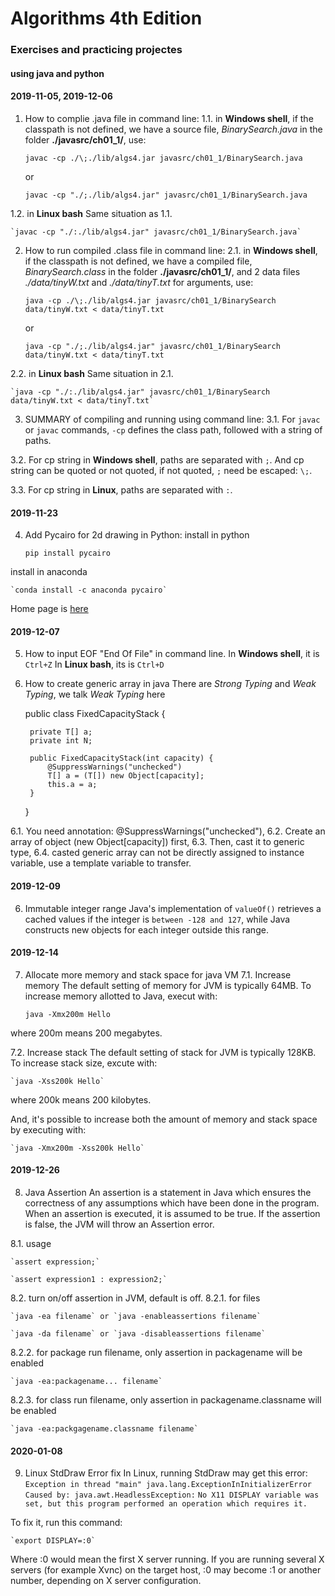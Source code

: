 # Algorithms 4th Edition
### Exercises and practicing projectes
#### using java and python

#### 2019-11-05, 2019-12-06
1. How to complie .java file in command line:
1.1. in **Windows shell**, 
if the classpath is not defined, we have a source file, 
*BinarySearch.java* in the folder **./javasrc/ch01_1/**, use:

    `javac -cp ./\;./lib/algs4.jar javasrc/ch01_1/BinarySearch.java`

    or

    `javac -cp "./;./lib/algs4.jar" javasrc/ch01_1/BinarySearch.java`

1.2. in **Linux bash**
Same situation as 1.1.

    `javac -cp "./:./lib/algs4.jar" javasrc/ch01_1/BinarySearch.java`



2. How to run compiled .class file in command line:
2.1. in **Windows shell**, if the classpath is not defined, we have a compiled file,
*BinarySearch.class* in the folder **./javasrc/ch01_1/**, and 2 data files 
*./data/tinyW.txt* and *./data/tinyT.txt* for arguments, use:

    `java -cp ./\;./lib/algs4.jar javasrc/ch01_1/BinarySearch data/tinyW.txt < data/tinyT.txt`

    or

    `java -cp "./;./lib/algs4.jar" javasrc/ch01_1/BinarySearch data/tinyW.txt < data/tinyT.txt`

2.2. in **Linux bash**
Same situation in 2.1.

    `java -cp "./:./lib/algs4.jar" javasrc/ch01_1/BinarySearch data/tinyW.txt < data/tinyT.txt`


3. SUMMARY of compiling and running using command line: 
3.1. For `javac` or `javac` commands, `-cp` defines the class path, followed with a string 
of paths.

3.2. For cp string in **Windows shell**, paths are separated with `;`. And cp string can be quoted or 
not quoted, if not quoted, `;` need be escaped: `\;`.

3.3. For cp string in **Linux**, paths are separated with `:`.


#### 2019-11-23
4. Add Pycairo for 2d drawing in Python:
install in python

    `pip install pycairo`

install in anaconda

    `conda install -c anaconda pycairo`

Home page is [here](https://pycairo.readthedocs.io/en/latest/)


#### 2019-12-07
5. How to input EOF "End Of File" in command line.
In **Windows shell**, it is `Ctrl+Z`
In **Linux bash**, its is `Ctrl+D`

6. How to create generic array in java
There are *Strong Typing* and *Weak Typing*, we talk *Weak Typing* here

    public class FixedCapacityStack<T> {

        private T[] a;
        private int N;

        public FixedCapacityStack(int capacity) {
            @SuppressWarnings("unchecked")
            T[] a = (T[]) new Object[capacity];
            this.a = a;
        }
    }

6.1. You need annotation: @SuppressWarnings("unchecked"),
6.2. Create an array of object (new Object[capacity]) first,
6.3. Then, cast it to generic type,
6.4. casted generic array can not be directly assigned to instance variable, use a template variable to transfer.

#### 2019-12-09
6. Immutable integer range
Java's implementation of `valueOf()` retrieves a cached values if the integer is `between -128 and 127`,
while Java constructs new objects for each integer outside this range. 

#### 2019-12-14
7. Allocate more memory and stack space for java VM
7.1. Increase memory
The default setting of memory for JVM is typically 64MB. To increase memory allotted to Java, execut with:
 
    `java -Xmx200m Hello` 
    
where 200m means 200 megabytes.

7.2. Increase stack
The default setting of stack for JVM is typically 128KB. To increase stack size, excute with:

    `java -Xss200k Hello`

where 200k means 200 kilobytes.

And, it's possible to increase both the amount of memory and stack space by executing with:

    `java -Xmx200m -Xss200k Hello`

#### 2019-12-26
8. Java Assertion
An assertion is a statement in Java which ensures the correctness of any assumptions which have been done in the program. When an assertion is executed, it is assumed to be true. If the assertion is false, the JVM will throw an Assertion error.

8.1. usage

    `assert expression;`

    `assert expression1 : expression2;`

8.2. turn on/off assertion in JVM, default is off.
8.2.1. for files

    `java -ea filename` or `java -enableassertions filename`

    `java -da filename` or `java -disableassertions filename`

8.2.2. for package
run filename, only assertion in packagename will be enabled

    `java -ea:packagename... filename`

8.2.3. for class
run filename, only assertion in packagename.classname will be enabled

    `java -ea:packgagename.classname filename`

#### 2020-01-08
9. Linux StdDraw Error fix
In Linux, running StdDraw may get this error:
`Exception in thread "main" java.lang.ExceptionInInitializerError`
`Caused by: java.awt.HeadlessException:`
`No X11 DISPLAY variable was set, but this program performed an operation which requires it.`

To fix it, run this command:

    `export DISPLAY=:0`

Where :0 would mean the first X server running. If you are running several X servers (for example Xvnc) on the target host, :0 may become :1 or another number, depending on X server configuration.

